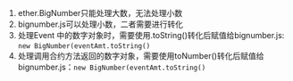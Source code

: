 1. ether.BigNumber只能处理大数，无法处理小数
2. bignumber.js可以处理小数，二者需要进行转化
3. 处理Event 中的数字对象时，需要使用.toString()转化后赋值给bignumber.js: `new BigNumber(eventAmt.toString()`
4. 处理调用合约方法返回的数字对象，需要使用toNumber()转化后赋值给bignumber.js：`new BigNumber(eventAmt.toString()`